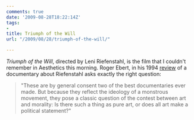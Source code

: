 ```yaml
---
comments: true
date: '2009-08-28T18:22:14Z'
tags:
- 
title: Triumph of the Will
url: "/2009/08/28/triumph-of-the-will/"

---
```

<p><em>Triumph of the Will</em>, directed by Leni Riefenstahl, is the film that I couldn't remember in Aesthetics this morning. Roger Ebert, in his 1994 <a href="http://rogerebert.suntimes.com/apps/pbcs.dll/article?AID=/19940624/REVIEWS/406240302/1023">review</a> of a documentary about Riefenstahl asks exactly the right question:</p>
<blockquote>
<p>"These are by general consent two of the best documentaries ever made. But because they reflect the ideology of a monstrous movement, they pose a classic question of the contest between art and morality: Is there such a thing as pure art, or does all art make a political statement?"</p>
</blockquote>
